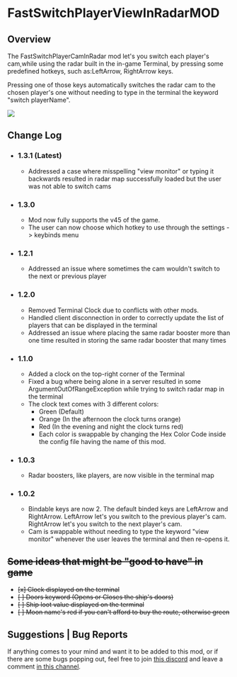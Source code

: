 # FastSwitchPlayerViewInRadarMOD

## Overview
The FastSwitchPlayerCamInRadar mod let's you switch each player's cam,while using the radar built in the in-game Terminal, by pressing some predefined hotkeys, such as:LeftArrow, RightArrow keys.

Pressing one of those keys automatically switches the radar cam to the chosen player's one without needing to type in the terminal the keyword "switch playerName".

![](https://github.com/kRYstall9/FastSwitchPlayerViewInRadarMOD/blob/master/Switching%20Cam%20-%20Made%20with%20Clipchamp.gif)

## Change Log

* ### 1.3.1 (Latest)
    - Addressed a case where misspelling "view monitor" or typing it backwards resulted in radar map successfully loaded but the user was not able to switch cams

* ### 1.3.0
    - Mod now fully supports the v45 of the game.
    - The user can now choose which hotkey to use through the settings -> keybinds menu

* ### 1.2.1
    - Addressed an issue where sometimes the cam wouldn't switch to the next or previous player
  
* ### 1.2.0
    - Removed Terminal Clock due to conflicts with other mods.
    - Handled client disconnection in order to correctly update the list of players that can be displayed in the terminal
    - Addressed an issue where placing the same radar booster more than one time resulted in storing the same radar booster that many times
 
*  ### 1.1.0
    - Added a clock on the top-right corner of the Terminal
    - Fixed a bug where being alone in a server resulted in some ArgumentOutOfRangeException while trying to switch radar map in the terminal
    - The clock text comes with 3 different colors:
      - Green (Default)
      - Orange (In the afternoon the clock turns orange)
      - Red (In the evening and night the clock turns red)
      -  Each color is swappable by changing the Hex Color Code inside the config file having the name of this mod.

* ### 1.0.3
  - Radar boosters, like players, are now visible in the terminal map
    
* ### 1.0.2

  - Bindable keys are now 2. The default binded keys are LeftArrow and RightArrow. LeftArrow let's you switch to the previous player's cam. RightArrow let's you switch to the next player's cam.
  - Cam is swappable without needing to type the keyword "view monitor" whenever the user leaves the terminal and then re-opens it.
 
## ~~Some ideas that might be "good to have" in game~~
- ~~[x] Clock displayed on the terminal~~
- ~~[ ] Doors keyword (Opens or Closes the ship's doors)~~
- ~~[ ] Ship loot value displayed on the terminal~~
- ~~[ ] Moon name's red if you can't afford to buy the route, otherwise green~~

## Suggestions | Bug Reports

If anything comes to your mind and want it to be added to this mod, or if there are some bugs popping out, feel free to join [this discord](https://discord.gg/Zhp4jB9u) and leave a comment [in this channel](https://discord.com/channels/1168655651455639582/1181265352911503430).


